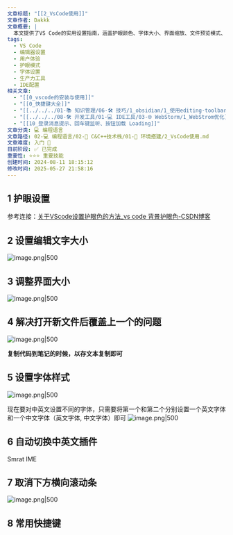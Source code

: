```yaml
---
文章标题: "[[2_VsCode使用]]"
文章作者: Dakkk
文章概要: |
  本文提供了VS Code的实用设置指南，涵盖护眼颜色、字体大小、界面缩放、文件预览模式、中英文字体样式、自动切换输入法插件以及取消横向滚动条等用户体验优化技巧。旨在帮助用户根据个人习惯高效配置VS Code编辑器。
tags:
  - VS Code
  - 编辑器设置
  - 用户体验
  - 护眼模式
  - 字体设置
  - 生产力工具
  - IDE配置
相关文章:
  - "[[0_vscode的安装与使用]]"
  - "[[0_快捷键大全]]"
  - "[[../../../01-📚 知识管理/06-🛠️ 技巧/1_obsidian/1_使用editing-toolbar插件卡顿]]"
  - "[[../../../08-🛠️ 开发工具/01-💻 IDE工具/03-🌐 WebStorm/1_WebStrom优化]]"
  - "[[10_登录消息提示、回车键监听、按钮加载 Loading]]"
文章分类: 💻 编程语言
文章路径: 02-💻 编程语言/02-🔷 C&C++技术栈/01-🔧 环境搭建/2_VsCode使用.md
文章难度: 入门 🌱
目前阶段: ✅ 已完成
重要性: ⭐⭐⭐ 重要技能
创建时间: 2024-08-11 18:15:12
修改时间: 2025-05-27 21:58:16
---
```


## 1 护眼设置

参考连接：[关于VScode设置护眼色的方法_vs code 背景护眼色-CSDN博客](https://blog.csdn.net/qq_39233554/article/details/105639331)

## 2 设置编辑文字大小
![image.png|500](https://my-obsidian-image.oss-cn-guangzhou.aliyuncs.com/2024/07/ee7ef4296748a24d154a2a57f31e1a78.png)


## 3 调整界面大小
![image.png|500](https://my-obsidian-image.oss-cn-guangzhou.aliyuncs.com/2024/07/261cbc555b34ec1eaa5d3481b8860ba2.png)


## 4 解决打开新文件后覆盖上一个的问题
![image.png|500](https://my-obsidian-image.oss-cn-guangzhou.aliyuncs.com/2024/07/7648944dc642c793efac83b0805d4648.png)


**复制代码到笔记的时候，以存文本复制即可**

## 5 设置字体样式
![image.png|500](https://my-obsidian-image.oss-cn-guangzhou.aliyuncs.com/2024/07/c323d5852ffaf6c1b7017dca9f6f2f40.png)

现在要对中英文设置不同的字体，只需要将第一个和第二个分别设置一个英文字体和一个中文字体（英文字体, 中文字体）即可
![image.png|500](https://my-obsidian-image.oss-cn-guangzhou.aliyuncs.com/2024/07/01c7840637db677e2ec070c3a6eaf49b.png)

## 6 自动切换中英文插件

Smrat IME
## 7 取消下方横向滚动条
![image.png|500](https://my-obsidian-image.oss-cn-guangzhou.aliyuncs.com/2025/05/68c2303d41fcd84d71296b76e8c9ce89.png)

## 8 常用快捷键

